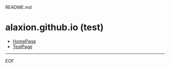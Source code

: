 README.md

alaxion.github.io (test)
================================================================================

- [HomePage](https://alaxion.github.io)
- [TestPage](https://alaxion.github.io/test.html)

--------------------------------------------------------------------------------

EOF
